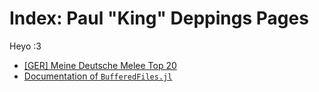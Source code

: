 # Index: Paul "King" Deppings Pages

Heyo :3

* [\[GER\] Meine Deutsche Melee Top 20](./Top20/)
* [Documentation of `BufferedFiles.jl`](./BufferedFiles/)